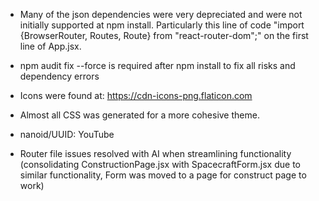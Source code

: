 - Many of the json dependencies were very depreciated and were not initially supported at npm install. Particularly this line of code "import {BrowserRouter, Routes, Route} from "react-router-dom";" on the first line of App.jsx.
- npm audit fix --force is required after npm install to fix all risks and dependency errors

- Icons were found at: https://cdn-icons-png.flaticon.com
- Almost all CSS was generated for a more cohesive theme.
- nanoid/UUID: YouTube
- Router file issues resolved with AI when streamlining functionality (consolidating ConstructionPage.jsx with SpacecraftForm.jsx due to similar functionality, Form was moved to a page for construct page to work)
